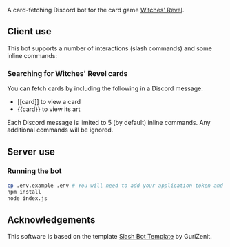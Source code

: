 A card-fetching Discord bot for the card game [Witches' Revel](https://witches-revel.games).

## Client use

This bot supports a number of interactions (slash commands) and some inline commands:

### Searching for Witches' Revel cards

You can fetch cards by including the following in a Discord message:

- [[card]] to view a card
- {{card}} to view its art

Each Discord message is limited to 5 (by default) inline commands. Any additional commands will be ignored.

## Server use

### Running the bot

```bash
cp .env.example .env # You will need to add your application token and bot ID to the new file
npm install
node index.js
```

## Acknowledgements

This software is based on the template [Slash Bot Template](https://github.com/GuriZenit/slash-bot-template) by GuriZenit.
